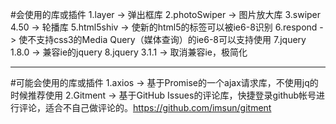 #会使用的库或插件
1.layer -> 弹出框库
2.photoSwiper -> 图片放大库
3.swiper 4.50 -> 轮播库
5.html5shiv -> 使新的html5的标签可以被ie6-8识别
6.respond -> 使不支持css3的Media Query（媒体查询）的ie6-8可以支持使用
7.jquery 1.8.0 -> 兼容ie的jquery
8.jquery 3.1.1 -> 取消兼容ie，极简化

---

#可能会使用的库或插件
1.axios -> 基于Promise的一个ajax请求库，不使用jq的时候推荐使用
2.Gitment -> 基于GitHub Issues的评论库，快捷登录github帐号进行评论，适合不自己做评论的。https://github.com/imsun/gitment

